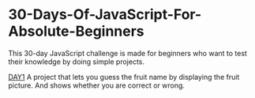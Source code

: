 # 30-Days-Of-JavaScript-For-Absolute-Beginners

This 30-day JavaScript challenge is made for beginners who want to test their knowledge by doing simple projects. 

[DAY1](https://github.com/MrZer007/30-Days-Of-JavaScript-For-Absolute-Beginners/tree/main/Day%201/Fruits%20Project)
A project that lets you guess the fruit name by displaying the fruit picture. And shows whether you are correct or wrong.
